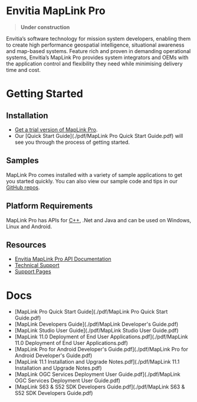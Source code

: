 # Envitia MapLink Pro

> **Under construction**

Envitia’s software technology for mission system developers, enabling them to create high performance geospatial intelligence, situational awareness and map-based systems. Feature rich and proven in demanding operational systems, Envitia’s MapLink Pro provides system integrators and OEMs with the application control and flexibility they need while minimising delivery time and cost.

# Getting Started
## Installation
- [Get a trial version of MapLink Pro](https://forms.office.com/e/Lr7jN9TCC0).
- Our [Quick Start Guide](./pdf/MapLink Pro Quick Start Guide.pdf) will see you through the process of getting started.

## Samples
MapLink Pro comes installed with a variety of sample applications to get you started quickly.
You can also view our sample code and tips in our [GitHub repos](https://github.com/envitia).

## Platform Requirements
MapLink Pro has APIs for [C++](https://www.envitia.com/technologies/products/maplink-pro/userguide/index.html), .Net and Java and can be used on Windows, Linux and Android.

## Resources
- [Envitia MapLink Pro API Documentation](https://www.envitia.com/technologies/products/maplink-pro/userguide/index.html)
- [Technical Support](https://support.envitia.com)
- [Support Pages](./pages/support/support.md)

# Docs
- [MapLink Pro Quick Start Guide](./pdf/MapLink Pro Quick Start Guide.pdf)
- [MapLink Developers Guide](./pdf/MapLink Developer's Guide.pdf)
- [MapLink Studio User Guide](./pdf/MapLink Studio User Guide.pdf)
- [MapLink 11.0 Deployment of End User Applications.pdf](./pdf/MapLink 11.0 Deployment of End User Applications.pdf)
- [MapLink Pro for Android Developer's Guide.pdf](./pdf/MapLink Pro for Android Developer's Guide.pdf)
- [MapLink 11.1 Installation and Upgrade Notes.pdf](./pdf/MapLink 11.1 Installation and Upgrade Notes.pdf)
- [MapLink OGC Services Deployment User Guide.pdf](./pdf/MapLink OGC Services Deployment User Guide.pdf)
- [MapLink S63 & S52 SDK Developers Guide.pdf](./pdf/MapLink S63 & S52 SDK Developers Guide.pdf)

